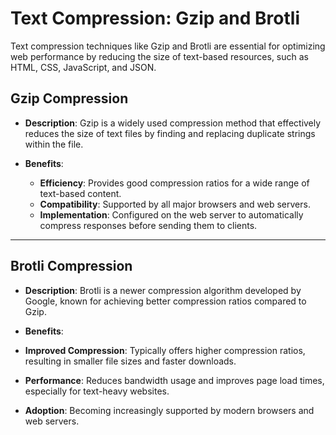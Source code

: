 # Text Compression: Gzip and Brotli

Text compression techniques like Gzip and Brotli are essential for optimizing web performance by reducing the size of text-based resources, such as HTML, CSS, JavaScript, and JSON.

## Gzip Compression

- **Description**: Gzip is a widely used compression method that effectively reduces the size of text files by finding and replacing duplicate strings within the file.
  
- **Benefits**:
  - **Efficiency**: Provides good compression ratios for a wide range of text-based content.
  - **Compatibility**: Supported by all major browsers and web servers.
  - **Implementation**: Configured on the web server to automatically compress responses before sending them to clients.


- - - - 

## Brotli Compression

- **Description**: Brotli is a newer compression algorithm developed by Google, known for achieving better compression ratios compared to Gzip.

- **Benefits**:
- **Improved Compression**: Typically offers higher compression ratios, resulting in smaller file sizes and faster downloads.
- **Performance**: Reduces bandwidth usage and improves page load times, especially for text-heavy websites.
- **Adoption**: Becoming increasingly supported by modern browsers and web servers.

